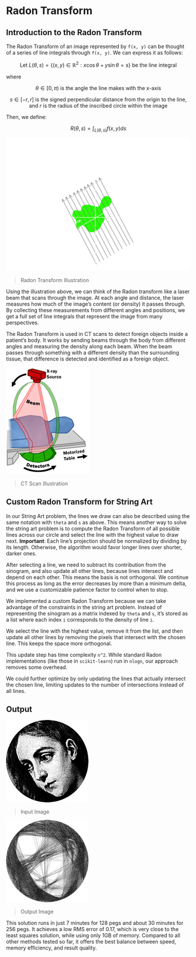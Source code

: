 # Radon Transform

## Introduction to the Radon Transform

The Radon Transform of an image represented by `f(x, y)` can be thought of a series of line integrals through `f(x, y)`. We can express it as follows:


```math
\text{Let } L(\theta, s) = \{(x, y) \in \mathbb{R}^2 : x\cos\theta + y\sin\theta = s\} \text{ be the line integral}
```

where

```math
\theta \in \left[0, \pi\right) \text{ is the angle the line makes with the x-axis}
```
```math
s \in \left[ -r, r\right] \text{ is the signed perpendicular distance from the origin to the line, and } r \text{ is the radius of the inscribed circle within the image}
```

Then, we define:

```math
R(\theta, s) = \int_{L(\theta, s)} f(x, y)ds
```

![Radon Transform Illustration](../assets/radon.svg)
> Radon Transform Illustration

Using the illustration above, we can think of the Radon transform like a laser beam that scans through the image. At each angle and distance, the laser measures how much of the image’s content (or density) it passes through. By collecting these measurements from different angles and positions, we get a full set of line integrals that represent the image from many perspectives. 

The Radon Transform is used in CT scans to detect foreign objects inside a patient’s body. It works by sending beams through the body from different angles and measuring the density along each beam. When the beam passes through something with a different density than the surrounding tissue, that difference is detected and identified as a foreign object.

![CT Scan Illustration](../assets/ct_scan.png)
> CT Scan Illustration

## Custom Radon Transform for String Art

In our String Art problem, the lines we draw can also be described using the same notation with `theta` and `s` as above. This means another way to solve the string art problem is to compute the Radon Transform of all possible lines across our circle and select the line with the highest value to draw next. **Important**: Each line’s projection should be normalized by dividing by its length. Otherwise, the algorithm would favor longer lines over shorter, darker ones.

After selecting a line, we need to subtract its contribution from the sinogram, and also update all other lines, because lines intersect and depend on each other. This means the basis is not orthogonal. We continue this process as long as the error decreases by more than a minimum delta, and we use a customizable patience factor to control when to stop.

We implemented a custom Radon Transform because we can take advantage of the constraints in the string art problem. Instead of representing the sinogram as a matrix indexed by `theta` and `s`, it’s stored as a list where each index `i` corresponds to the density of line `i`.

We select the line with the highest value, remove it from the list, and then update all other lines by removing the pixels that intersect with the chosen line. This keeps the space more orthogonal.

This update step has time complexity `n^2`. While standard Radon implementations (like those in `scikit-learn`) run in `nlogn`, our approach removes some overhead.

We could further optimize by only updating the lines that actually intersect the chosen line, limiting updates to the number of intersections instead of all lines.

## Output

![Input Image](../../imgs/mary.png)
> Input Image

![Output Image](../../benchmarks/img_outputs/radon/image_000.png)
> Output Image

This solution runs in just 7 minutes for 128 pegs and about 30 minutes for 256 pegs. It achieves a low RMS error of 0.17, which is very close to the least squares solution, while using only 1GB of memory. Compared to all other methods tested so far, it offers the best balance between speed, memory efficiency, and result quality.